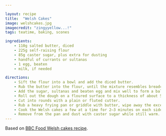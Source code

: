 ```yaml
---

layout: recipe
title:  "Welsh Cakes"
image: welshcakes.jpg
imagecredit: "zingyyellow...!"
tags: teatime, baking, scones

ingredients:
    - 110g salted butter, diced
    - 225g self-raising flour 
    - 85g caster sugar, plus extra for dusting
    - handful of currants or sultanas
    - 1 egg, beaten
    - milk, if needed

directions:
    - Sift the flour into a bowl and add the diced butter.
    - Rub the butter into the flour, until the mixture resembles breadcrumbs.
    - Add the sugar, sultanas and beaten egg and mix well to form a ball of dough, add a splash of milk if needed.
    - Roll out the dough on a floured surface to a thickness of about 5mm.
    - Cut into rounds with a plain or fluted cutter.
    - Rub a heavy frying pan or griddle with butter, wipe away the excess and place on the hob until it is heated through.
    - Cook the Welsh cakes a few at a time for 2–3 minutes on each side, or until golden-brown.
    - Remove from the pan and dust with caster sugar while still warm.
---
```


Based on [BBC Food Welsh cakes recipe](https://www.bbc.co.uk/food/recipes/welshcakes_67264).